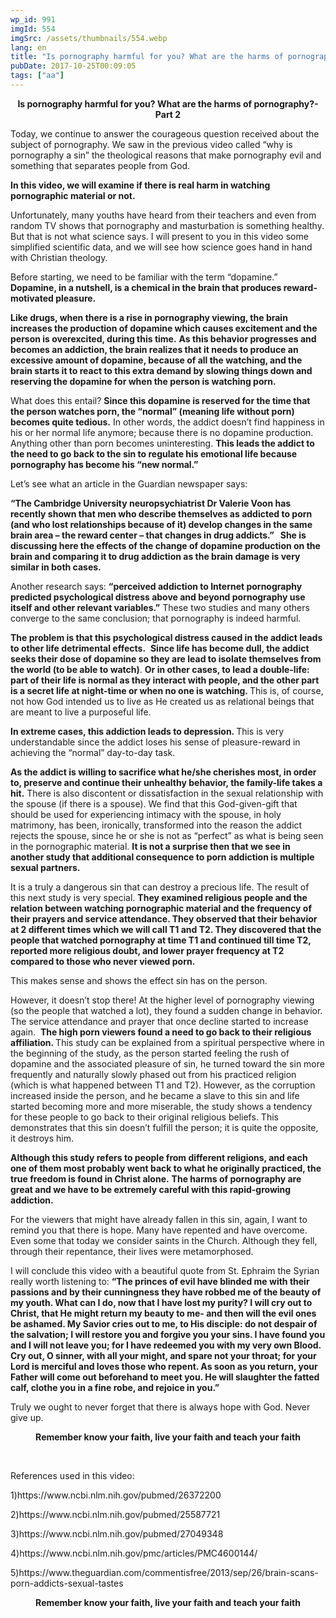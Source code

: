 ```yaml
---
wp_id: 991
imgId: 554
imgSrc: /assets/thumbnails/554.webp
lang: en
title: "Is pornography harmful for you? What are the harms of pornography?- Part 2"
pubDate: 2017-10-25T00:09:05
tags: ["aa"]
---
```


<!-- page: 6 -->

<p style="text-align: center;"><strong>Is pornography harmful for you? What are the harms of pornography?- Part 2</strong></p>
<p>Today, we continue to answer the courageous question received about the subject of pornography. We saw in the previous video called “why is pornography a sin” the theological reasons that make pornography evil and something that separates people from God.</p>
<p><strong>In this video, we will examine if there is real harm in watching pornographic material or not.</strong></p>
<p>Unfortunately, many youths have heard from their teachers and even from random TV shows that pornography and masturbation is something healthy. But that is not what science says. I will present to you in this video some simplified scientific data, and we will see how science goes hand in hand with Christian theology.</p>
<p>Before starting, we need to be familiar with the term “dopamine.” <strong>Dopamine, in a nutshell, is a chemical in the brain that produces reward-motivated pleasure.</strong></p>
<p><strong>Like drugs, when there is a rise in pornography viewing, the brain increases the production of dopamine which causes excitement and the person is overexcited, during this time.</strong> <strong>As this behavior progresses and becomes an addiction, the brain realizes that it needs to produce an excessive amount of dopamine, because of all the watching, and the brain starts it to react to this extra demand by slowing things down and reserving the dopamine for when the person is watching porn. </strong></p>
<p>What does this entail? <strong>Since this dopamine is reserved for the time that the person watches porn, the “normal” (meaning life without porn) becomes quite tedious.</strong> In other words, the addict doesn’t find happiness in his or her normal life anymore; because there is no dopamine production. Anything other than porn becomes uninteresting. <strong>This leads the addict to the need to go back to the sin to regulate his emotional life because pornography has become his “new normal.”</strong></p>
<p>Let’s see what an article in the Guardian newspaper says:</p>
<p><strong>“The Cambridge University neuropsychiatrist Dr Valerie Voon has recently shown that men who describe themselves as addicted to porn (and who lost relationships because of it) develop changes in the same brain area – the reward center – that changes in drug addicts.”   She is discussing here the effects of the change of dopamine production on the brain and comparing it to drug addiction as the brain damage is very similar in both cases. </strong></p>
<p>Another research says: <strong>“perceived addiction to Internet pornography predicted psychological distress above and beyond pornography use itself and other relevant variables.”</strong> These two studies and many others converge to the same conclusion; that pornography is indeed harmful.</p>
<p><strong>The problem is that this psychological distress caused in the addict leads to other life detrimental effects.</strong>  <strong>Since life has become dull, the addict seeks their dose of dopamine so they are lead to isolate themselves from the world (to be able to watch)</strong>. <strong>Or in other cases, to lead a double-life: part of their life is normal as they interact with people, and the other part is a secret life at night-time or when no one is watching. </strong>This is, of course, not how God intended us to live as He created us as relational beings that are meant to live a purposeful life.</p>
<p><strong>In extreme cases, this addiction leads to depression. </strong>This is very understandable since the addict loses his sense of pleasure-reward in achieving the “normal” day-to-day task.</p>
<p><strong>As the addict is willing to sacrifice what he/she cherishes most, in order to, preserve and continue their unhealthy behavior, the family-life takes a hit.</strong> There is also discontent or dissatisfaction in the sexual relationship with the spouse (if there is a spouse). We find that this God-given-gift that should be used for experiencing intimacy with the spouse, in holy matrimony, has been, ironically, transformed into the reason the addict rejects the spouse, since he or she is not as “perfect” as what is being seen in the pornographic material. <strong>It is not a surprise then that we see in another study that additional consequence to porn addiction is multiple sexual partners.</strong></p>
<p>It is a truly a dangerous sin that can destroy a precious life. The result of this next study is very special. <strong>They examined religious people and the relation between watching pornographic material and the frequency of their prayers and service attendance. They observed that their behavior at 2 different times which we will call T1 and T2. They discovered that the people that watched pornography at time T1 and continued till time T2, reported more religious doubt, and lower prayer frequency at T2 compared to those who never viewed porn. </strong></p>
<p>This makes sense and shows the effect sin has on the person.</p>
<p>However, it doesn’t stop there! At the higher level of pornography viewing (so the people that watched a lot), they found a sudden change in behavior. The service attendance and prayer that once decline started to increase again.  <strong>The high porn viewers found a need to go back to their religious affiliation. </strong>This study can be explained from a spiritual perspective where in the beginning of the study, as the person started feeling the rush of dopamine and the associated pleasure of sin, he turned toward the sin more frequently and naturally slowly phased out from his practiced religion (which is what happened between T1 and T2). However, as the corruption increased inside the person, and he became a slave to this sin and life started becoming more and more miserable, the study shows a tendency for these people to go back to their original religious beliefs. This demonstrates that this sin doesn’t fulfill the person; it is quite the opposite, it destroys him.</p>
<p><strong>Although this study refers to people from different religions, and each one of them most probably went back to what he originally practiced, the true freedom is found in Christ alone.</strong> <strong>The harms of pornography are great and we have to be extremely careful with this rapid-growing addiction.</strong></p>
<p>For the viewers that might have already fallen in this sin, again, I want to remind you that there is hope. Many have repented and have overcome. Even some that today we consider saints in the Church. Although they fell, through their repentance, their lives were metamorphosed.</p>
<p>I will conclude this video with a beautiful quote from St. Ephraim the Syrian really worth listening to: <strong>“The princes of evil have blinded me with their passions and by their cunningness they have robbed me of the beauty of my youth. What can I do, now that I have lost my purity? I will cry out to Christ, that He might return my beauty to me- and then will the evil ones be ashamed. My Savior cries out to me, to His disciple: do not despair of the salvation; I will restore you and forgive you your sins. I have found you and I will not leave you; for I have redeemed you with my very own Blood. Cry out, O sinner, with all your might, and spare not your throat; for your Lord is merciful and loves those who repent. As soon as you return, your Father will come out beforehand to meet you. He will slaughter the fatted calf, clothe you in a fine robe, and rejoice in you.”</strong></p>
<p>Truly we ought to never forget that there is always hope with God. Never give up.</p>
<p style="text-align: center;" align="center"><strong>Remember know your faith, live your faith and teach your faith</strong></p>
<p>&nbsp;</p>
<p>References used in this video:</p>
<p>1)https://www.ncbi.nlm.nih.gov/pubmed/26372200</p>
<p>2)https://www.ncbi.nlm.nih.gov/pubmed/25587721</p>
<p>3)https://www.ncbi.nlm.nih.gov/pubmed/27049348</p>
<p>4)https://www.ncbi.nlm.nih.gov/pmc/articles/PMC4600144/</p>
<p>5)https://www.theguardian.com/commentisfree/2013/sep/26/brain-scans-porn-addicts-sexual-tastes</p>
<p style="text-align: center;"><strong>Remember know your faith, live your faith and teach your faith</strong></p>
